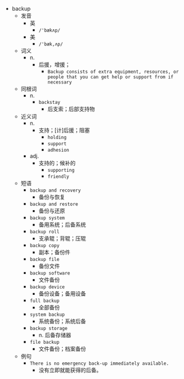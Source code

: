 - backup
  - 发音
    - 英
      - `/'bækʌp/`
    - 美
      - `/'bæk,ʌp/`
  - 词义
    - n.
      - 后援，增援；
        - `Backup consists of extra equipment, resources, or people that you can get help or support from if necessary`
  - 同根词
    - n.
      - `backstay`
        - 后支索；后部支持物
  - 近义词
    - n.
      - 支持；[计]后援；阻塞
        - `holding`
        - `support`
        - `adhesion`
    - adj.
      - 支持的；候补的
        - `supporting`
        - `friendly`
  - 短语
    - `backup and recovery`
      - 备份与恢复 
    - `backup and restore`
      - 备份与还原 
    - `backup system`
      - 备用系统；后备系统 
    - `backup roll`
      - 支承辊；背辊；压辊 
    - `backup copy`
      - 副本；备份件 
    - `backup file`
      - 备份文件 
    - `backup software`
      - 文件备份 
    - `backup device`
      - 备份设备；备用设备 
    - `full backup`
      - 全部备份 
    - `system backup`
      - 系统备份；系统后备 
    - `backup storage`
      - n. 后备存储器 
    - `file backup`
      - 文件备份；档案备份 
  - 例句
    - `There is no emergency back-up immediately available.`
      - 没有立即就能获得的后备。

